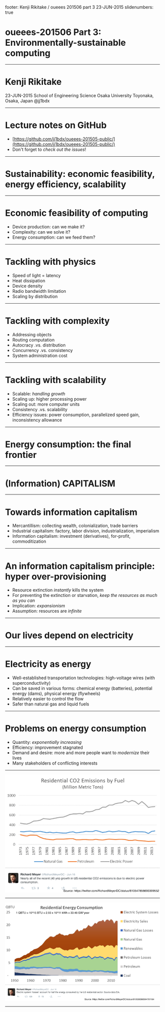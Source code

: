 footer: Kenji Rikitake / oueees 201506 part 3 23-JUN-2015
slidenumbers: true

<!--- これはEmacsでUnicodeを自動検知させるためのkludgeです -->

# oueees-201506 Part 3: Environmentally-sustainable computing

<!--- Use Deckset 1.4, Next theme, 4:3 aspect ratio -->

---

# Kenji Rikitake

23-JUN-2015
School of Engineering Science
Osaka University
Toyonaka, Osaka, Japan
@jj1bdx

---

# Lecture notes on GitHub

* [https://github.com/jj1bdx/oueees-201505-public/](https://github.com/jj1bdx/oueees-201505-public/)
* Don't forget to *check out the issues*!

---

# Sustainability: economic feasibility, energy efficiency, scalability

---

# Economic feasibility of computing

* Device production: can we make it?
* Complexity: can we solve it?
* Energy consumption: can we feed them?

---

# Tackling with physics

* Speed of light = latency
* Heat dissipation
* Device density
* Radio bandwidth limitation
* Scaling by distribution

---

# Tackling with complexity

* Addressing objects
* Routing computation
* Autocracy .vs. distribution
* Concurrency .vs. consistency
* System administration cost

---

# Tackling with scalability

* Scalable: *handling growth*
* Scaling up: higher processing power
* Scaling out: more computer units
* Consistency .vs. scalability
* Efficiency issues: power consumption, parallelized speed gain, inconsistency allowance

---

# Energy consumption: the final frontier

---

# (Information) CAPITALISM

---

# Towards information capitalism

* Mercantillism: collecting wealth, colonialization, trade barriers
* Industrial capitalism: factory, labor division, industrialization, imperialism
* Information capitalism: investment (derivatives), for-profit, commoditization

---

# An information capitalism principle: hyper over-provisioning

* Resource extinction *instantly* kills the system
* For preventing the extinction or starvation, *keep the resources as much as you can*
* Implication: *expansionism*
* Assumption: resources are *infinite*

---

# Our lives depend on electricity

---

# Electricity as energy

* Well-established transportation technologies: high-voltage wires (with superconductivity)
* Can be saved in various forms: chemical energy (batteries), potential energy (dams), physical energy (flywheels)
* Relatively easier to control the flow
* Safer than natural gas and liquid fuels

---

# Problems on energy consumption

* Quantity: *exponentially increasing*
* Efficiency: improvement stagnated
* Demand and desire: more and more people want to *modernize* their lives
* Many stakeholders of conflicting interests

---

![inline](residential-CO2-emissions.png)

---

![inline](electrical-system-loss-USA.png)

---



<!--- -*- coding: utf-8; -*- -->
